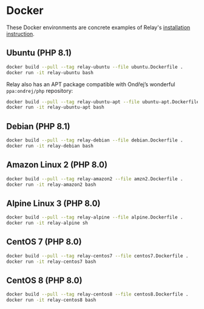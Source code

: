 # Docker

These Docker environments are concrete examples of Relay's [installation instruction](https://relaycache.com/docs/installation).

## Ubuntu (PHP 8.1)

```bash
docker build --pull --tag relay-ubuntu --file ubuntu.Dockerfile .
docker run -it relay-ubuntu bash
```

Relay also has an APT package compatible with Ondřej’s wonderful `ppa:ondrej/php` repository:

```bash
docker build --pull --tag relay-ubuntu-apt --file ubuntu-apt.Dockerfile .
docker run -it relay-ubuntu-apt bash
```

## Debian (PHP 8.1)

```bash
docker build --pull --tag relay-debian --file debian.Dockerfile .
docker run -it relay-debian bash
```

## Amazon Linux 2 (PHP 8.0)

```bash
docker build --pull --tag relay-amazon2 --file amzn2.Dockerfile .
docker run -it relay-amazon2 bash
```

## Alpine Linux 3 (PHP 8.0)

```bash
docker build --pull --tag relay-alpine --file alpine.Dockerfile .
docker run -it relay-alpine sh
```

## CentOS 7 (PHP 8.0)

```bash
docker build --pull --tag relay-centos7 --file centos7.Dockerfile .
docker run -it relay-centos7 bash
```

## CentOS 8 (PHP 8.0)

```bash
docker build --pull --tag relay-centos8 --file centos8.Dockerfile .
docker run -it relay-centos8 bash
```

